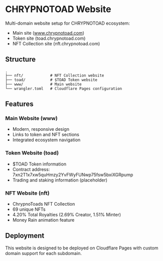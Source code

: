 # CHRYPNOTOAD Website

Multi-domain website setup for CHRYPNOTOAD ecosystem:

- Main site (www.chrypnotoad.com)
- Token site (toad.chrypnotoad.com)
- NFT Collection site (nft.chrypnotoad.com)

## Structure

```
.
├── nft/            # NFT Collection website
├── toad/           # $TOAD Token website
├── www/            # Main website
└── wrangler.toml   # Cloudflare Pages configuration
```

## Features

### Main Website (www)
- Modern, responsive design
- Links to token and NFT sections
- Integrated ecosystem navigation

### Token Website (toad)
- $TOAD Token information
- Contract address: 7xn2T1x7xw5quHmzy2YvFWyFUNwp75fsw5bxiXGRpump
- Trading and staking information (placeholder)

### NFT Website (nft)
- ChrypnoToads NFT Collection
- 69 unique NFTs
- 4.20% Total Royalties (2.69% Creator, 1.51% Minter)
- Money Rain animation feature

## Deployment

This website is designed to be deployed on Cloudflare Pages with custom domain support for each subdomain.